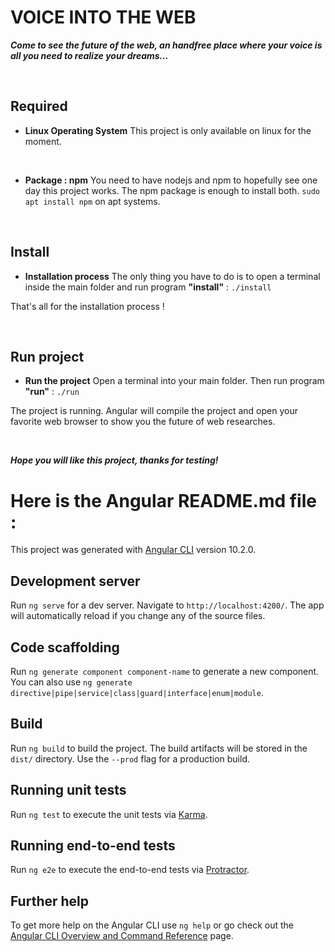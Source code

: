 # **VOICE INTO THE WEB**

***Come to see the future of the web, an handfree place where your voice is all you need to realize your dreams...*** 



&nbsp;

## Required

 - **Linux Operating System**
 This project is only available on linux for the moment.

 &nbsp;
 - **Package : npm**
 You need to have nodejs and npm to hopefully see one day this project works.
 The npm package is enough to install both.
 `sudo apt install npm` on apt systems.

&nbsp;


## Install

 - **Installation process**
 The only thing you have to do is to open a terminal
 inside the main folder and run program **"install"** :
     `./install`

 That's all for the installation process !

&nbsp;


## Run project
 - **Run the project**
 Open a terminal into your main folder.
 Then run program **"run"** :
         `./run`

 The project is running.
 Angular will compile the project and open your favorite web browser
 to show you the future of web researches.

 &nbsp;
 
 ***Hope you will like this project, thanks for testing!***






# Here is the Angular README.md file :

This project was generated with [Angular CLI](https://github.com/angular/angular-cli) version 10.2.0.

## Development server

Run `ng serve` for a dev server. Navigate to `http://localhost:4200/`. The app will automatically reload if you change any of the source files.

## Code scaffolding

Run `ng generate component component-name` to generate a new component. You can also use `ng generate directive|pipe|service|class|guard|interface|enum|module`.

## Build

Run `ng build` to build the project. The build artifacts will be stored in the `dist/` directory. Use the `--prod` flag for a production build.

## Running unit tests

Run `ng test` to execute the unit tests via [Karma](https://karma-runner.github.io).

## Running end-to-end tests

Run `ng e2e` to execute the end-to-end tests via [Protractor](http://www.protractortest.org/).

## Further help

To get more help on the Angular CLI use `ng help` or go check out the [Angular CLI Overview and Command Reference](https://angular.io/cli) page.
